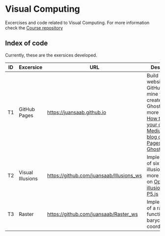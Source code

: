 # Visual Computing
Excercises and code related to Visual Computing. For more information check the [Course repository](https://github.com/VisualComputing)

## Index of code
Currently, these are the exersices developed.

| ID | Excersice | URL | Description |
| -- | -- | -- | -- |
| T1 | GitHub Pages | https://juansaab.github.io | Build your own website using GitHub pages, mine was created using Ghost. Read more about [How to create your own Medium like blog on GitHub Pages using Ghost](https://juansaab.github.io/how-to-create-your-own-medium-like-blog-on-github-pages-using-ghost/index.html) |
| T2 | Visual Illusions |  https://github.com/juansaab/Illusions_ws | Implementation of six visual illusions. Read more about it on [Optical illusions using P5.js](https://juansaab.github.io/optical-illusions-using-p5-js/) |
| T3 | Raster | https://github.com/juansaab/Raster_ws | Implementation of a raster function using barycentric coordinates. |
